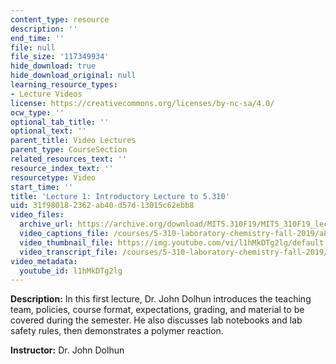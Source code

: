 ```yaml
---
content_type: resource
description: ''
end_time: ''
file: null
file_size: '117349934'
hide_download: true
hide_download_original: null
learning_resource_types:
- Lecture Videos
license: https://creativecommons.org/licenses/by-nc-sa/4.0/
ocw_type: ''
optional_tab_title: ''
optional_text: ''
parent_title: Video Lectures
parent_type: CourseSection
related_resources_text: ''
resource_index_text: ''
resourcetype: Video
start_time: ''
title: 'Lecture 1: Introductory Lecture to 5.310'
uid: 31f98018-2362-ab40-d57d-13015c62ebb8
video_files:
  archive_url: https://archive.org/download/MIT5.310F19/MIT5_310F19_lec01_300k.mp4
  video_captions_file: /courses/5-310-laboratory-chemistry-fall-2019/a8d21d98ba5658c98039227071c5393c_l1hMkDTg2lg.vtt
  video_thumbnail_file: https://img.youtube.com/vi/l1hMkDTg2lg/default.jpg
  video_transcript_file: /courses/5-310-laboratory-chemistry-fall-2019/e4fc84b47f04aaa72831674a59498a69_l1hMkDTg2lg.pdf
video_metadata:
  youtube_id: l1hMkDTg2lg
---
```


**Description:** In this first lecture, Dr. John Dolhun introduces the teaching team, policies, course format, expectations, grading, and material to be covered during the semester. He also discusses lab notebooks and lab safety rules, then demonstrates a polymer reaction.

**Instructor:** Dr. John Dolhun

